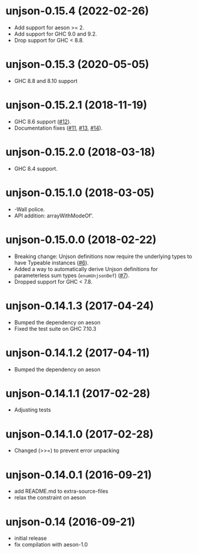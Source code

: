 # unjson-0.15.4 (2022-02-26)
* Add support for aeson >= 2.
* Add support for GHC 9.0 and 9.2.
* Drop support for GHC < 8.8.

# unjson-0.15.3 (2020-05-05)
* GHC 8.8 and 8.10 support

# unjson-0.15.2.1 (2018-11-19)
* GHC 8.6 support ([#12](https://github.com/scrive/unjson/pull/12)).
* Documentation fixes
  ([#11](https://github.com/scrive/unjson/issues/11),
  [#13](https://github.com/scrive/unjson/issues/13),
  [#14](https://github.com/scrive/unjson/issues/14)).

# unjson-0.15.2.0 (2018-03-18)
* GHC 8.4 support.

# unjson-0.15.1.0 (2018-03-05)
* -Wall police.
* API addition: arrayWithModeOf'.

# unjson-0.15.0.0 (2018-02-22)
* Breaking change: Unjson definitions now require the underlying types
  to have Typeable instances ([#6](https://github.com/scrive/unjson/pull/6)).
* Added a way to automatically derive Unjson definitions for
  parameterless sum types (`enumUnjsonDef`) ([#7](https://github.com/scrive/unjson/pull/7)).
* Dropped support for GHC < 7.8.

# unjson-0.14.1.3 (2017-04-24)
* Bumped the dependency on aeson
* Fixed the test suite on GHC 7.10.3

# unjson-0.14.1.2 (2017-04-11)
* Bumped the dependency on aeson

# unjson-0.14.1.1 (2017-02-28)
* Adjusting tests

# unjson-0.14.1.0 (2017-02-28)
* Changed (>>=) to prevent error unpacking

# unjson-0.14.0.1 (2016-09-21)
* add README.md to extra-source-files
* relax the constraint on aeson

# unjson-0.14 (2016-09-21)
* initial release
* fix compilation with aeson-1.0
